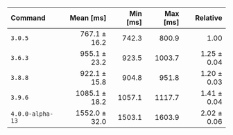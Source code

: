 | Command | Mean [ms] | Min [ms] | Max [ms] | Relative |
|:---|---:|---:|---:|---:|
| `3.0.5` | 767.1 ± 16.2 | 742.3 | 800.9 | 1.00 |
| `3.6.3` | 955.1 ± 23.2 | 923.5 | 1003.7 | 1.25 ± 0.04 |
| `3.8.8` | 922.1 ± 15.8 | 904.8 | 951.8 | 1.20 ± 0.03 |
| `3.9.6` | 1085.1 ± 18.2 | 1057.1 | 1117.7 | 1.41 ± 0.04 |
| `4.0.0-alpha-13` | 1552.0 ± 32.0 | 1503.1 | 1603.9 | 2.02 ± 0.06 |
